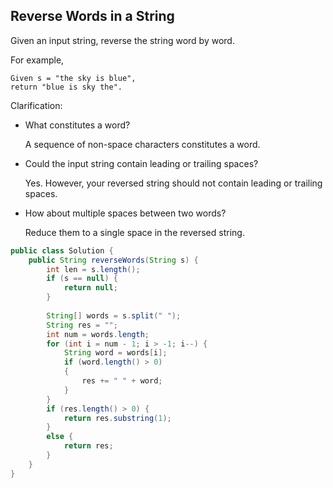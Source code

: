 ## Reverse Words in a String

Given an input string, reverse the string word by word.

For example,
```
Given s = "the sky is blue",
return "blue is sky the".
```

Clarification:

- What constitutes a word?
	
	A sequence of non-space characters constitutes a word.

- Could the input string contain leading or trailing spaces?

	Yes. However, your reversed string should not contain leading or trailing spaces.

- How about multiple spaces between two words?

	Reduce them to a single space in the reversed string.

``` java
public class Solution {
    public String reverseWords(String s) {
        int len = s.length();
        if (s == null) {
            return null;
        }
        
        String[] words = s.split(" ");
        String res = "";
        int num = words.length;
        for (int i = num - 1; i > -1; i--) {
            String word = words[i];
            if (word.length() > 0)
            {
                res += " " + word;
            }
        }
        if (res.length() > 0) {
            return res.substring(1);
        }
        else {
            return res;
        }
    }
}
```